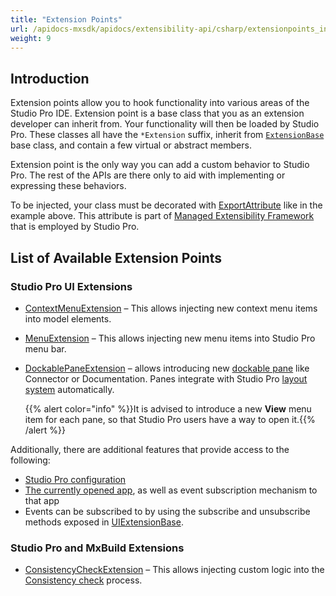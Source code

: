 ```yaml
---
title: "Extension Points"
url: /apidocs-mxsdk/apidocs/extensibility-api/csharp/extensionpoints_intro/
weight: 9
---
```


## Introduction

Extension points allow you to hook functionality into various areas of the Studio Pro IDE. Extension point is a base class that you as an extension developer can inherit from. Your functionality will then be loaded by Studio Pro. These classes all have the `*Extension` suffix, inherit from [`ExtensionBase`](https://github.com/mendix/ExtensionAPI-Samples/blob/main/API%20Reference/Mendix.StudioPro.ExtensionsAPI/ExtensionBase.md) base class, and contain a few virtual or abstract members.

Extension point is the only way you can add a custom behavior to Studio Pro. The rest of the APIs are there only to aid with implementing or expressing these behaviors.

To be injected, your class must be decorated with [ExportAttribute](https://docs.microsoft.com/en-us/dotnet/api/system.composition.exportattribute?view=dotnet-plat-ext-6.0)
like in the example above. This attribute is part of [Managed Extensibility Framework](https://docs.microsoft.com/en-us/dotnet/framework/mef/)
that is employed by Studio Pro.

## List of Available Extension Points

### Studio Pro UI Extensions

* [ContextMenuExtension](https://github.com/mendix/ExtensionAPI-Samples/blob/main/API%20Reference/Mendix.StudioPro.ExtensionsAPI.UI.Menu/ContextMenuExtension-1.md) – This allows injecting new context menu items into model elements.

* [MenuExtension](https://github.com/mendix/ExtensionAPI-Samples/blob/main/API%20Reference/Mendix.StudioPro.ExtensionsAPI.UI.Menu/MenuExtension.md) – This allows injecting new menu items into Studio Pro menu bar.

* [DockablePaneExtension](https://github.com/mendix/ExtensionAPI-Samples/blob/main/API%20Reference/Mendix.StudioPro.ExtensionsAPI.UI.DockablePane/DockablePaneExtension.md) – allows introducing new
  [dockable pane](/refguide/studio-pro-overview/#panes) like Connector or Documentation. Panes integrate with Studio Pro
  [layout system](/refguide/view-menu/#layout-of-panes) automatically.
  
  {{% alert color="info" %}}It is advised to introduce a new **View** menu item for each pane, so that Studio Pro users have a way to open it.{{% /alert %}}

Additionally, there are additional features that provide access to the following:

* [Studio Pro configuration](https://github.com/mendix/ExtensionAPI-Samples/blob/main/API%20Reference/Mendix.StudioPro.ExtensionsAPI/ExtensionBase/Configuration.md)
* [The currently opened app](https://github.com/mendix/ExtensionAPI-Samples/blob/main/API%20Reference/Mendix.StudioPro.ExtensionsAPI.UI/UIExtensionBase/CurrentApp.md), as well as event subscription mechanism to that app
* Events can be subscribed to by using the subscribe and unsubscribe methods exposed in [UIExtensionBase](https://github.com/mendix/ExtensionAPI-Samples/blob/main/API%20Reference/Mendix.StudioPro.ExtensionsAPI.UI/UIExtensionBase.md). 

### Studio Pro and MxBuild Extensions

* [ConsistencyCheckExtension](https://github.com/mendix/ExtensionAPI-Samples/blob/main/API%20Reference/Mendix.StudioPro.ExtensionsAPI.ConsistencyCheck/ConsistencyCheckExtension-1.md) – This allows injecting custom logic into the [Consistency check](/refguide/consistency-errors/) process.
